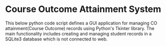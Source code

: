 # Course Outcome Attainment System
This below python code script defines a GUI application for managing CO attainment(Course Outcome) records using Python's Tkinter library. The main functionality includes creating and managing student records in a SQLite3 database which is not connected to web.

